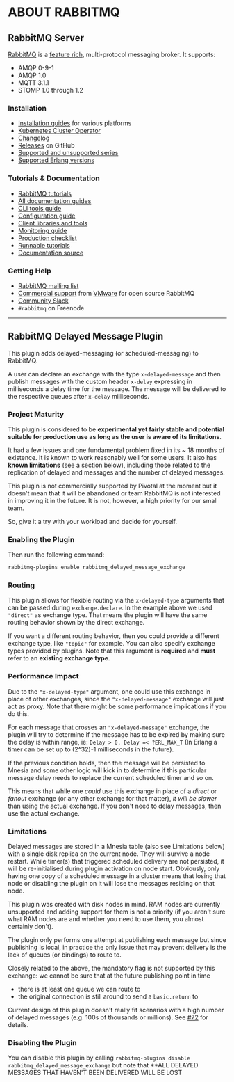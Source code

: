 # ABOUT RABBITMQ

## RabbitMQ Server

[RabbitMQ](https://rabbitmq.com) is a [feature rich](https://rabbitmq.com/documentation.html), multi-protocol messaging broker. It supports:

- AMQP 0-9-1
- AMQP 1.0
- MQTT 3.1.1
- STOMP 1.0 through 1.2

### Installation

- [Installation guides](https://rabbitmq.com/download.html) for various platforms
- [Kubernetes Cluster Operator](https://www.rabbitmq.com/kubernetes/operator/operator-overview.html)
- [Changelog](https://www.rabbitmq.com/changelog.html)
- [Releases](https://github.com/rabbitmq/rabbitmq-server/releases) on GitHub
- [Supported and unsupported series](https://www.rabbitmq.com/versions.html)
- [Supported Erlang versions](https://www.rabbitmq.com/which-erlang.html)

### Tutorials & Documentation

- [RabbitMQ tutorials](https://rabbitmq.com/getstarted.html)
- [All documentation guides](https://rabbitmq.com/documentation.html)
- [CLI tools guide](https://rabbitmq.com/cli.html) 
- [Configuration guide](https://rabbitmq.com/configure.html) 
- [Client libraries and tools](https://rabbitmq.com/devtools.html)
- [Monitoring guide](https://rabbitmq.com/monitoring.html)
- [Production checklist](https://rabbitmq.com/production-checklist.html)
- [Runnable tutorials](https://github.com/rabbitmq/rabbitmq-tutorials/)
- [Documentation source](https://github.com/rabbitmq/rabbitmq-website/)

### Getting Help

- [RabbitMQ mailing list](https://groups.google.com/forum/#!forum/rabbitmq-users)
- [Commercial support](https://rabbitmq.com/services.html) from [VMware](https://vmware.com) for open source RabbitMQ
- [Community Slack](https://rabbitmq-slack.herokuapp.com/)
- `#rabbitmq` on Freenode

---

## RabbitMQ Delayed Message Plugin

This plugin adds delayed-messaging (or scheduled-messaging) to
RabbitMQ.

A user can declare an exchange with the type `x-delayed-message` and
then publish messages with the custom header `x-delay` expressing in
milliseconds a delay time for the message. The message will be
delivered to the respective queues after `x-delay` milliseconds.

### Project Maturity

This plugin is considered to be **experimental yet fairly stable and potential suitable for production use
as long as the user is aware of its limitations**.

It had a few issues and one fundamental problem fixed in its ~ 18 months of
existence. It is known to work reasonably well for some users.
It also has **known limitations** (see a section below),
including those related to the replication of delayed and messages and the number of delayed messages.

This plugin is not commercially supported by Pivotal at the moment but
it doesn't mean that it will be abandoned or team RabbitMQ is not interested
in improving it in the future. It is not, however, a high priority for our small team.

So, give it a try with your workload and decide for yourself.

### Enabling the Plugin

Then run the following command:

``` bash
rabbitmq-plugins enable rabbitmq_delayed_message_exchange
```

### Routing

This plugin allows for flexible routing via the `x-delayed-type`
arguments that can be passed during `exchange.declare`. In the example
above we used `"direct"` as exchange type. That means the plugin
will have the same routing behavior shown by the direct exchange.

If you want a different routing behavior, then you could provide a
different exchange type, like `"topic"` for example. You can also
specify exchange types provided by plugins. Note that this argument is
**required** and **must** refer to an **existing exchange type**.

### Performance Impact

Due to the `"x-delayed-type"` argument, one could use this exchange in
place of other exchanges, since the `"x-delayed-message"` exchange
will just act as proxy. Note that there might be some performance
implications if you do this.

For each message that crosses an `"x-delayed-message"` exchange, the
plugin will try to determine if the message has to be expired by
making sure the delay is within range, ie: `Delay > 0, Delay =<
?ERL_MAX_T` (In Erlang a timer can be set up to (2^32)-1 milliseconds
in the future).

If the previous condition holds, then the message will be persisted to
Mnesia and some other logic will kick in to determine if this
particular message delay needs to replace the current scheduled timer
and so on.

This means that while one _could_ use this exchange in place of a
_direct_ or _fanout_ exchange (or any other exchange for that matter),
_it will be slower_ than using the actual exchange. If you don't need
to delay messages, then use the actual exchange.

### Limitations

Delayed messages are stored in a Mnesia table (also see Limitations below)
with a single disk replica on the current node. They will survive a node
restart. While timer(s) that triggered scheduled delivery are not persisted,
it will be re-initialised during plugin activation on node start.
Obviously, only having one copy of a scheduled message in a cluster means
that losing that node or disabling the plugin on it will lose the
messages residing on that node.

This plugin was created with disk nodes in mind. RAM nodes are currently
unsupported and adding support for them is not a priority (if you aren't sure
what RAM nodes are and whether you need to use them, you almost certainly don't).

The plugin only performs one attempt at publishing each message but since publishing
is local, in practice the only issue that may prevent delivery is the lack of queues
(or bindings) to route to.

Closely related to the above, the mandatory flag is not supported by this exchange:
we cannot be sure that at the future publishing point in time

- there is at least one queue we can route to
- the original connection is still around to send a `basic.return` to

Current design of this plugin doesn't really fit scenarios
with a high number of delayed messages (e.g. 100s of thousands or millions).
See [#72](https://github.com/rabbitmq/rabbitmq-delayed-message-exchange/issues/72) for details.

### Disabling the Plugin

You can disable this plugin by calling `rabbitmq-plugins disable
rabbitmq_delayed_message_exchange` but note that **ALL DELAYED MESSAGES THAT HAVEN'T BEEN DELIVERED WILL BE LOST